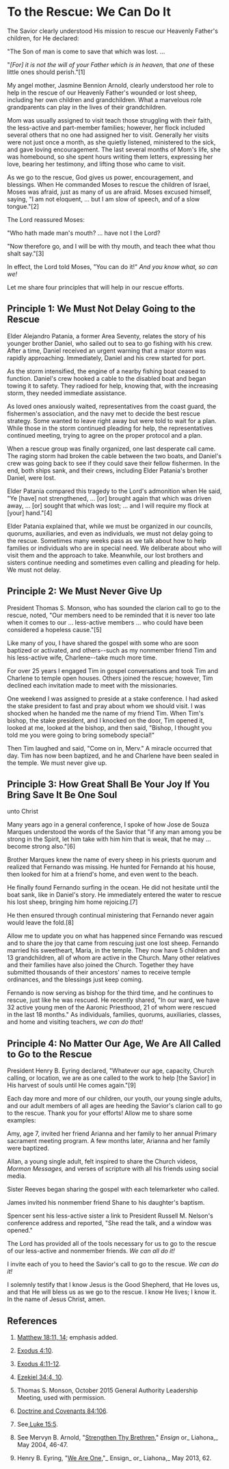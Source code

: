 # To the Rescue: We Can Do It

The Savior clearly understood His mission to rescue our Heavenly Father's
children, for He declared:

"The Son of man is come to save that which was lost. ...

"_[For] it is not the will of your Father which is in heaven,_ that _one_ of
these little ones should perish."[1]

My angel mother, Jasmine Bennion Arnold, clearly understood her role to help
in the rescue of our Heavenly Father's wounded or lost sheep, including her
own children and grandchildren. What a marvelous role grandparents can play in
the lives of their grandchildren.

Mom was usually assigned to visit teach those struggling with their faith, the
less-active and part-member families; however, her flock included several
others that no one had assigned her to visit. Generally her visits were not
just once a month, as she quietly listened, ministered to the sick, and gave
loving encouragement. The last several months of Mom's life, she was
homebound, so she spent hours writing them letters, expressing her love,
bearing her testimony, and lifting those who came to visit.

As we go to the rescue, God gives us power, encouragement, and blessings. When
He commanded Moses to rescue the children of Israel, Moses was afraid, just as
many of us are afraid. Moses excused himself, saying, "I am not eloquent, ...
but I am slow of speech, and of a slow tongue."[2]

The Lord reassured Moses:

"Who hath made man's mouth? ... have not I the Lord?

"Now therefore go, and I will be with thy mouth, and teach thee what thou
shalt say."[3]

In effect, the Lord told Moses, "You can do it!" _And you know what, so can
we!_

Let me share four principles that will help in our rescue efforts.

## Principle 1: We Must Not Delay Going to the Rescue

Elder Alejandro Patania, a former Area Seventy, relates the story of his
younger brother Daniel, who sailed out to sea to go fishing with his crew.
After a time, Daniel received an urgent warning that a major storm was rapidly
approaching. Immediately, Daniel and his crew started for port.

As the storm intensified, the engine of a nearby fishing boat ceased to
function. Daniel's crew hooked a cable to the disabled boat and began towing
it to safety. They radioed for help, knowing that, with the increasing storm,
they needed immediate assistance.

As loved ones anxiously waited, representatives from the coast guard, the
fishermen's association, and the navy met to decide the best rescue strategy.
Some wanted to leave right away but were told to wait for a plan. While those
in the storm continued pleading for help, the representatives continued
meeting, trying to agree on the proper protocol and a plan.

When a rescue group was finally organized, one last desperate call came. The
raging storm had broken the cable between the two boats, and Daniel's crew was
going back to see if they could save their fellow fishermen. In the end, both
ships sank, and their crews, including Elder Patania's brother Daniel, were
lost.

Elder Patania compared this tragedy to the Lord's admonition when He said, "Ye
[have] not strengthened, ... [or] brought again that which was driven away, ...
[or] sought that which was lost; ... and I will require my flock at [your]
hand."[4]

Elder Patania explained that, while we must be organized in our councils,
quorums, auxiliaries, and even as individuals, we must not delay going to the
rescue. Sometimes many weeks pass as we talk about how to help families or
individuals who are in special need. We deliberate about who will visit them
and the approach to take. Meanwhile, our lost brothers and sisters continue
needing and sometimes even calling and pleading for help. We must not delay.

## Principle 2: We Must Never Give Up

President Thomas S. Monson, who has sounded the clarion call to go to the
rescue, noted, "Our members need to be reminded that it is never too late when
it comes to our ... less-active members ... who could have been considered a
hopeless cause."[5]

Like many of you, I have shared the gospel with some who are soon baptized or
activated, and others--such as my nonmember friend Tim and his less-active
wife, Charlene--take much more time.

For over 25 years I engaged Tim in gospel conversations and took Tim and
Charlene to temple open houses. Others joined the rescue; however, Tim
declined each invitation made to meet with the missionaries.​

One weekend I was assigned to preside at a stake conference. I had asked the
stake president to fast and pray about whom we should visit. I was shocked
when he handed me the name of my friend Tim. When Tim's bishop, the stake
president, and I knocked on the door, Tim opened it, looked at me, looked at
the bishop, and then said, "Bishop, I thought you told me you were going to
bring somebody special!"

Then Tim laughed and said, "Come on in, Merv." A miracle occurred that day.
Tim has now been baptized, and he and Charlene have been sealed in the temple.
We must never give up.

## Principle 3: How Great Shall Be Your Joy If You Bring Save It Be One Soul
unto Christ

Many years ago in a general conference, I spoke of how Jose de Souza Marques
understood the words of the Savior that "if any man among you be strong in the
Spirit, let him take with him him that is weak, that he may ... become strong
also."[6]

Brother Marques knew the name of every sheep in his priests quorum and
realized that Fernando was missing. He hunted for Fernando at his house, then
looked for him at a friend's home, and even went to the beach.

He finally found Fernando surfing in the ocean. He did not hesitate until the
boat sank, like in Daniel's story. He immediately entered the water to rescue
his lost sheep, bringing him home rejoicing.[7]

He then ensured through continual ministering that Fernando never again would
leave the fold.[8]

Allow me to update you on what has happened since Fernando was rescued and to
share the joy that came from rescuing just one lost sheep. Fernando married
his sweetheart, Maria, in the temple. They now have 5 children and 13
grandchildren, all of whom are active in the Church. Many other relatives and
their families have also joined the Church. Together they have submitted
thousands of their ancestors' names to receive temple ordinances, and the
blessings just keep coming.

Fernando is now serving as bishop for the third time, and he continues to
rescue, just like he was rescued. He recently shared, "In our ward, we have 32
active young men of the Aaronic Priesthood, 21 of whom were rescued in the
last 18 months." As individuals, families, quorums, auxiliaries, classes, and
home and visiting teachers, _we can do that!_

## Principle 4: No Matter Our Age, We Are All Called to Go to the Rescue

​President Henry B. Eyring declared, "Whatever our age, capacity, Church
calling, or location, we are as one called to the work to help [the Savior] in
His harvest of souls until He comes again."[9]

Each day more and more of our children, our youth, our young single adults,
and our adult members of all ages are heeding the Savior's clarion call to go
to the rescue. Thank you for your efforts! Allow me to share some examples:

Amy, age 7, invited her friend Arianna and her family to her annual Primary
sacrament meeting program. A few months later, Arianna and her family were
baptized.

Allan, a young single adult, felt inspired to share the Church videos, _Mormon
Messages,_ and verses of scripture with all his friends using social media.

Sister Reeves began sharing the gospel with each telemarketer who called.

James invited his nonmember friend Shane to his daughter's baptism.

Spencer sent his less-active sister a link to President Russell M. Nelson's
conference address and reported, "She read the talk, and a window was opened."

The Lord has provided all of the tools necessary for us to go to the rescue of
our less-active and nonmember friends. _We can all do it!_

I invite each of you to heed the Savior's call to go to the rescue. _We can do
it!_

I solemnly testify that I know Jesus is the Good Shepherd, that He loves us,
and that He will bless us as we go to the rescue. I know He lives; I know it.
In the name of Jesus Christ, amen.

## References

  1. [Matthew 18:11, 14](https://www.lds.org/scriptures/nt/matt/18.11,14?lang=eng#10); emphasis added.

  2. [Exodus 4:10](https://www.lds.org/scriptures/ot/ex/4.10?lang=eng#9).

  3. [Exodus 4:11-12](https://www.lds.org/scriptures/ot/ex/4.11-12?lang=eng#10).

  4. [Ezekiel 34:4, 10](https://www.lds.org/scriptures/ot/ezek/34.4,10?lang=eng#3).

  5. Thomas S. Monson, October 2015 General Authority Leadership Meeting, used with permission.

  6. [Doctrine and Covenants 84:106](https://www.lds.org/scriptures/dc-testament/dc/84.106?lang=eng#105).

  7. See[ Luke 15:5](https://www.lds.org/scriptures/nt/luke/15.5?lang=eng#4).

  8. See Mervyn B. Arnold, "[Strengthen Thy Brethren](https://www.lds.org/general-conference/2004/04/strengthen-thy-brethren?lang=eng)," _Ensign_ or_ Liahona,_ May 2004, 46-47.

  9. Henry B. Eyring, "[We Are One](https://www.lds.org/general-conference/2013/04/we-are-one?lang=eng),"_ Ensign_ or_ Liahona,_ May 2013, 62.

